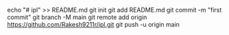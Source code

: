 echo "# ipl" >> README.md
git init
git add README.md
git commit -m "first commit"
git branch -M main
git remote add origin https://github.com/Rakesh9211r/ipl.git
git push -u origin main
